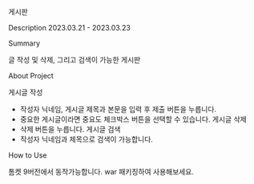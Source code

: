 게시판

Description
2023.03.21 - 2023.03.23

Summary

글 작성 및 삭제, 그리고 검색이 가능한 게시판

About Project

게시글 작성
- 작성자 닉네임, 게시글 제목과 본문을 입력 후 제출 버튼을 누릅니다. 
- 중요한 게시글이라면 중요도 체크박스 버튼을 선택할 수 있습니다. 
게시글 삭제
- 삭제 버튼을 누릅니다. 
게시글 검색
- 작성자 닉네임과 제목으로 검색이 가능합니다. 

How to Use

톰켓 9버전에서 동작가능합니다. war 패키징하여 사용해보세요.
